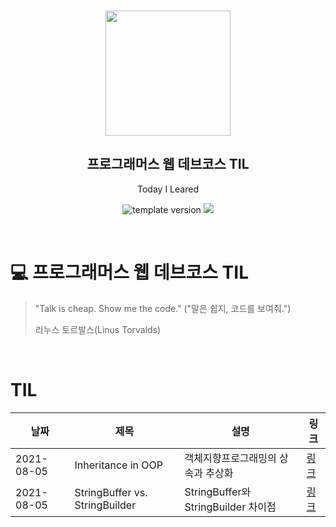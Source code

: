 <br/>
<p align="middle" >
  <img width="200px;" src="./src/images/prgms-logo.png"/>
</p>
<h2 align="middle">프로그래머스 웹 데브코스 TIL</h2>
<p align="middle">Today I Leared</p>
<p align="middle">
  <img src="https://img.shields.io/badge/version-1.0.0-blue?style=flat-square" alt="template version"/>
  <img src="https://img.shields.io/badge/language-md-md.svg?style=flat-square"/>
</p>

<p align="middle">
  <!-- <a href="#">☕ 블로그 링크</a> -->  
</p>

<br/>

# 💻 프로그래머스 웹 데브코스 TIL

> "Talk is cheap. Show me the code."
> ("말은 쉽지, 코드를 보여줘.")
>
> 리누스 토르발스(Linus Torvalds)

<br/>

# TIL

|날짜|제목|설명|링크|
|---|---|---|---|
|2021-08-05|Inheritance in OOP|객체지향프로그래밍의 상속과 추상화|[링크](https://jungeu1509.github.io/programmersschool_til/Inheritance_in_OOP/)|
|2021-08-05|StringBuffer vs. StringBuilder|StringBuffer와 StringBuilder 차이점|[링크](https://jungeu1509.github.io/programmersschool_homework/StringBuilder_vs_StringBuffer/)|

